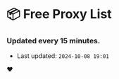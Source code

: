 # :package: Free Proxy List
### Updated every 15 minutes.

- Last updated: `2024-10-08 19:01`

:heart:
